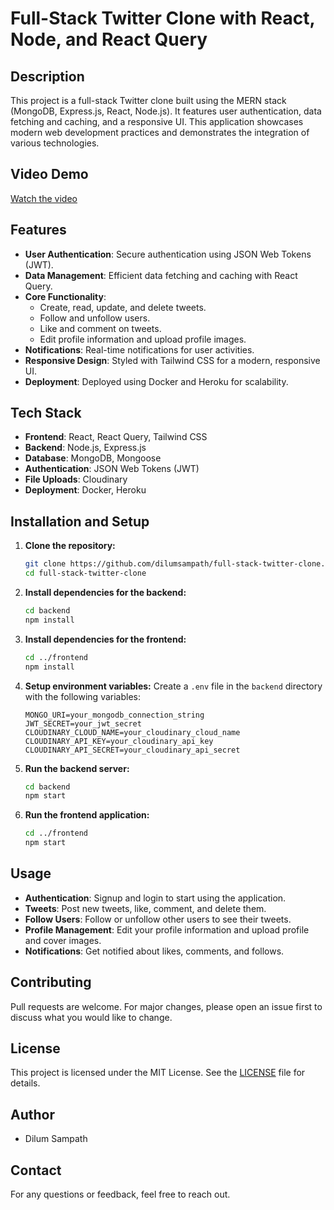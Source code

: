 # Full-Stack Twitter Clone with React, Node, and React Query

## Description

This project is a full-stack Twitter clone built using the MERN stack (MongoDB, Express.js, React, Node.js). It features user authentication, data fetching and caching, and a responsive UI. This application showcases modern web development practices and demonstrates the integration of various technologies.

## Video Demo

[Watch the video](https://res.cloudinary.com/djtspieam/video/upload/Twitter-Clone-by-Dilum-Sampath_ttu6bb.mp4)

## Features

- **User Authentication**: Secure authentication using JSON Web Tokens (JWT).
- **Data Management**: Efficient data fetching and caching with React Query.
- **Core Functionality**:
  - Create, read, update, and delete tweets.
  - Follow and unfollow users.
  - Like and comment on tweets.
  - Edit profile information and upload profile images.
- **Notifications**: Real-time notifications for user activities.
- **Responsive Design**: Styled with Tailwind CSS for a modern, responsive UI.
- **Deployment**: Deployed using Docker and Heroku for scalability.

## Tech Stack

- **Frontend**: React, React Query, Tailwind CSS
- **Backend**: Node.js, Express.js
- **Database**: MongoDB, Mongoose
- **Authentication**: JSON Web Tokens (JWT)
- **File Uploads**: Cloudinary
- **Deployment**: Docker, Heroku

## Installation and Setup

1. **Clone the repository:**

   ```bash
   git clone https://github.com/dilumsampath/full-stack-twitter-clone.git
   cd full-stack-twitter-clone
   ```

2. **Install dependencies for the backend:**

   ```bash
   cd backend
   npm install
   ```

3. **Install dependencies for the frontend:**

   ```bash
   cd ../frontend
   npm install
   ```

4. **Setup environment variables:**
   Create a `.env` file in the `backend` directory with the following variables:

   ```plaintext
   MONGO_URI=your_mongodb_connection_string
   JWT_SECRET=your_jwt_secret
   CLOUDINARY_CLOUD_NAME=your_cloudinary_cloud_name
   CLOUDINARY_API_KEY=your_cloudinary_api_key
   CLOUDINARY_API_SECRET=your_cloudinary_api_secret
   ```

5. **Run the backend server:**

   ```bash
   cd backend
   npm start
   ```

6. **Run the frontend application:**
   ```bash
   cd ../frontend
   npm start
   ```

## Usage

- **Authentication**: Signup and login to start using the application.
- **Tweets**: Post new tweets, like, comment, and delete them.
- **Follow Users**: Follow or unfollow other users to see their tweets.
- **Profile Management**: Edit your profile information and upload profile and cover images.
- **Notifications**: Get notified about likes, comments, and follows.

## Contributing

Pull requests are welcome. For major changes, please open an issue first to discuss what you would like to change.

## License

This project is licensed under the MIT License. See the [LICENSE](LICENSE) file for details.

## Author

- Dilum Sampath

## Contact

For any questions or feedback, feel free to reach out.
